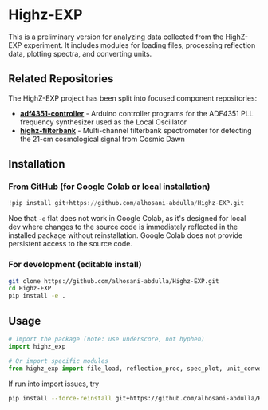 # Highz-EXP
This is a preliminary version for analyzing data collected from the HighZ-EXP experiment. It includes modules for loading files, processing reflection data, plotting spectra, and converting units.

## Related Repositories

The HighZ-EXP project has been split into focused component repositories:

- **[adf4351-controller](https://github.com/alhosani-abdulla/adf4351-controller)** - Arduino controller programs for the ADF4351 PLL frequency synthesizer used as the Local Oscillator
- **[highz-filterbank](https://github.com/alhosani-abdulla/highz-filterbank)** - Multi-channel filterbank spectrometer for detecting the 21-cm cosmological signal from Cosmic Dawn

## Installation

### From GitHub (for Google Colab or local installation)

```python
!pip install git+https://github.com/alhosani-abdulla/Highz-EXP.git
```
Noe that `-e` flat does not work in Google Colab, as it's designed for local dev where changes to the source code is immediately reflected in the installed package without reinstallation. Google Colab does not provide persistent access to the source code.

### For development (editable install)

```bash
git clone https://github.com/alhosani-abdulla/Highz-EXP.git
cd Highz-EXP
pip install -e .
```

## Usage

```python
# Import the package (note: use underscore, not hyphen)
import highz_exp

# Or import specific modules
from highz_exp import file_load, reflection_proc, spec_plot, unit_convert
```

If run into import issues, try 
```bash
pip install --force-reinstall git+https://github.com/alhosani-abdulla/Highz-EXP.git
```